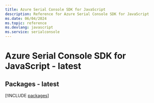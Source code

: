 ```yaml
---
title: Azure Serial Console SDK for JavaScript
description: Reference for Azure Serial Console SDK for JavaScript
ms.date: 06/04/2024
ms.topic: reference
ms.devlang: javascript
ms.service: serialconsole
---
```

# Azure Serial Console SDK for JavaScript - latest
## Packages - latest
[!INCLUDE [packages](serial-console-index.md)]